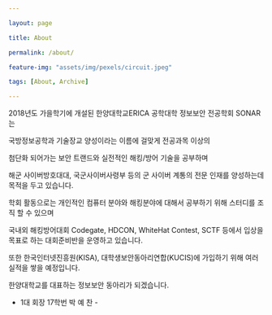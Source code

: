 ```yaml
---

layout: page

title: About

permalink: /about/

feature-img: "assets/img/pexels/circuit.jpeg"

tags: [About, Archive]

---
```


2018년도 가을학기에 개설된 한양대학교ERICA 공학대학 정보보안 전공학회 SONAR는

국방정보공학과 기술장교 양성이라는 이름에 걸맞게 전공과목 이상의

첨단화 되어가는 보안 트랜드와 실전적인 해킹/방어 기술을 공부하며

해군 사이버방호대대, 국군사이버사령부 등의 군 사이버 계통의 전문 인재를 양성하는데 목적을 두고 있습니다.

학회 활동으로는 개인적인 컴퓨터 분야와 해킹분야에 대해서 공부하기 위해 스터디를 조직 할 수 있으며

국내외 해킹방어대회 Codegate, HDCON, WhiteHat Contest, SCTF 등에서 입상을 목표로 하는 대회준비반을 운영하고 있습니다.

또한 한국인터넷진흥원(KISA), 대학생보안동아리연합(KUCIS)에 가입하기 위해 여러 실적을 쌓을 예정입니다.

한양대학교를 대표하는 정보보안 동아리가 되겠습니다.

-	1대 회장 17학번 박 예 찬 -
